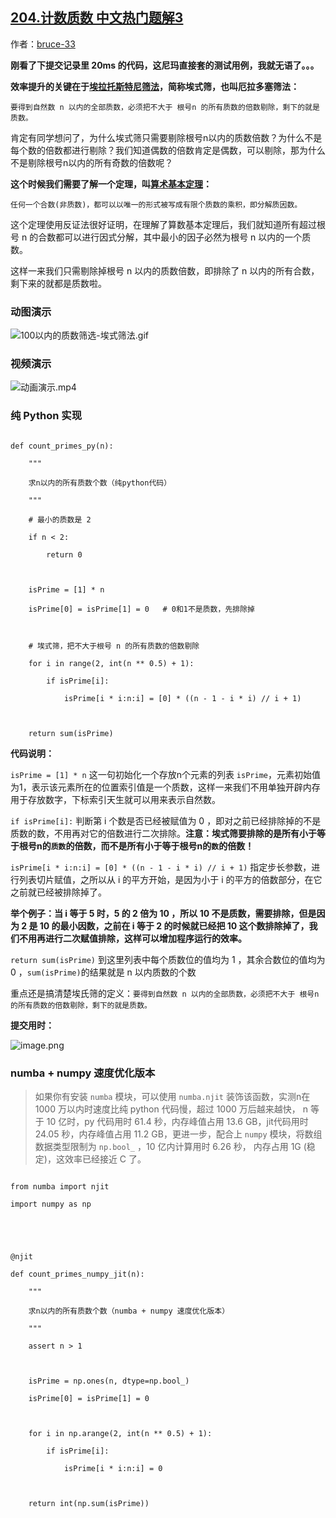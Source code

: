 ## [204.计数质数 中文热门题解3](https://leetcode.cn/problems/count-primes/solutions/100000/pythonzui-you-jie-fa-mei-you-zhi-yi-liao-ba-by-bru)

作者：[bruce-33](https://leetcode.cn/u/bruce-33)

**刚看了下提交记录里 20ms 的代码，这尼玛直接套的测试用例，我就无语了。。。**

**效率提升的关键在于[埃拉托斯特尼筛法](https://en.wikipedia.org/wiki/Sieve_of_Eratosthenes)，简称埃式筛，也叫厄拉多塞筛法：**

`要得到自然数 n 以内的全部质数，必须把不大于 根号n 的所有质数的倍数剔除，剩下的就是质数。`

肯定有同学想问了，为什么埃式筛只需要剔除根号n以内的质数倍数？为什么不是每个数的倍数都进行剔除？我们知道偶数的倍数肯定是偶数，可以剔除，那为什么不是剔除根号n以内的所有奇数的倍数呢？

**这个时候我们需要了解一个定理，叫[算术基本定理](https://baike.baidu.com/item/%E7%AE%97%E6%9C%AF%E5%9F%BA%E6%9C%AC%E5%AE%9A%E7%90%86)：**

`任何一个合数(非质数)，都可以以唯一的形式被写成有限个质数的乘积，即分解质因数。`

这个定理使用反证法很好证明，在理解了算数基本定理后，我们就知道所有超过根号 n 的合数都可以进行因式分解，其中最小的因子必然为根号 n 以内的一个质数。

这样一来我们只需剔除掉根号 n 以内的质数倍数，即排除了 n 以内的所有合数，剩下来的就都是质数啦。

### 动图演示
![100以内的质数筛选-埃式筛法.gif](https://pic.leetcode-cn.com/7d1d460357a7d0bca1ea99aec455377243013c65b16f64efefe3639f86af555f-100%E4%BB%A5%E5%86%85%E7%9A%84%E8%B4%A8%E6%95%B0%E7%AD%9B%E9%80%89-%E5%9F%83%E5%BC%8F%E7%AD%9B%E6%B3%95.gif)

### 视频演示
![动画演示.mp4](1bbcfdd7-6dc8-423f-8d09-6db51cec798d)


### 纯 Python 实现

```
def count_primes_py(n):
    """
    求n以内的所有质数个数（纯python代码）
    """
    # 最小的质数是 2
    if n < 2:
        return 0

    isPrime = [1] * n
    isPrime[0] = isPrime[1] = 0   # 0和1不是质数，先排除掉

    # 埃式筛，把不大于根号 n 的所有质数的倍数剔除
    for i in range(2, int(n ** 0.5) + 1):
        if isPrime[i]:
            isPrime[i * i:n:i] = [0] * ((n - 1 - i * i) // i + 1)

    return sum(isPrime)
```

**代码说明：**

`isPrime = [1] * n` 这一句初始化一个存放n个元素的列表 `isPrime`，元素初始值为1，表示该元素所在的位置索引值是一个质数，这样一来我们不用单独开辟内存用于存放数字，下标索引天生就可以用来表示自然数。

`if isPrime[i]:` 判断第 i 个数是否已经被赋值为 0 ，即对之前已经排除掉的不是质数的数，不用再对它的倍数进行二次排除。**注意：埃式筛要排除的是所有小于等于根号n的`质数`的倍数，而不是所有小于等于根号n的`数`的倍数！**

`isPrime[i * i:n:i] = [0] * ((n - 1 - i * i) // i + 1)` 指定步长参数，进行列表切片赋值，之所以从 i 的平方开始，是因为小于 i 的平方的倍数部分，在它之前就已经被排除掉了。

**举个例子：当 i 等于 5 时，5 的 2 倍为 10 ，所以 10 不是质数，需要排除，但是因为 2 是 10 的最小因数，之前在 i 等于 2 的时候就已经把 10 这个数排除掉了，我们不用再进行二次赋值排除，这样可以增加程序运行的效率。**

`return sum(isPrime)` 到这里列表中每个质数位的值均为 1 ，其余合数位的值均为 0 ，`sum(isPrime)`的结果就是 n 以内质数的个数


重点还是搞清楚埃氏筛的定义：`要得到自然数 n 以内的全部质数，必须把不大于 根号n 的所有质数的倍数剔除，剩下的就是质数。`

**提交用时：**
![image.png](https://pic.leetcode-cn.com/5cecd794f47e341b086a055a3d96ca98f480a5df417cbd48d1081307e48d5249-image.png)

### numba + numpy 速度优化版本

> 如果你有安装 `numba` 模块，可以使用 `numba.njit` 装饰该函数，实测n在 1000 万以内时速度比纯 python 代码慢，超过 1000 万后越来越快， n 等于 10 亿时，py 代码用时 61.4 秒，内存峰值占用 13.6 GB，jit代码用时 24.05 秒，内存峰值占用 11.2 GB，更进一步，配合上 `numpy` 模块，将数组数据类型限制为 `np.bool_` ，10 亿内计算用时 6.26 秒， 内存占用 1G (稳定)，这效率已经接近 C 了。
>   

```
from numba import njit
import numpy as np


@njit
def count_primes_numpy_jit(n):
    """
    求n以内的所有质数个数（numba + numpy 速度优化版本）
    """
    assert n > 1

    isPrime = np.ones(n, dtype=np.bool_)
    isPrime[0] = isPrime[1] = 0

    for i in np.arange(2, int(n ** 0.5) + 1):
        if isPrime[i]:
            isPrime[i * i:n:i] = 0

    return int(np.sum(isPrime))
```
